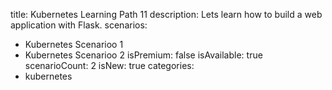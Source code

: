 title: Kubernetes Learning Path 11
description: Lets learn how to build a web application with Flask.
scenarios: 
  - Kubernetes Scenarioo 1
  - Kubernetes Scenarioo 2
isPremium: false
isAvailable: true
scenarioCount: 2
isNew: true
categories: 
  - kubernetes

